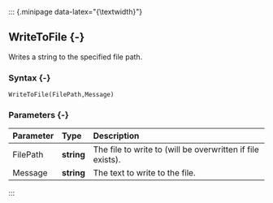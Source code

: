 ::: {.minipage data-latex="{\textwidth}"}
## WriteToFile {-}

Writes a string to the specified file path.

### Syntax {-}

```{sql}
WriteToFile(FilePath,Message)
```

### Parameters {-}

**Parameter** | **Type** | **Description**
| :-- | :-- | :-- |
FilePath | **string** | The file to write to (will be overwritten if file exists).
Message | **string** | The text to write to the file.
:::
